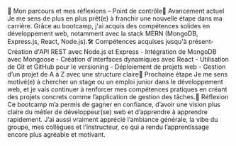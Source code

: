 🧭 Mon parcours et mes réflexions – Point de contrôle🚀 Avancement actuel  Je me sens de plus en plus prêt(e) à franchir une nouvelle étape dans ma carrière. Grâce au bootcamp, j'ai acquis des compétences solides en développement web, notamment avec la stack MERN (MongoDB, Express.js, React, Node.js).🛠️ Compétences acquises jusqu'à présent- Création d'API REST avec Node.js et Express  - Intégration de MongoDB avec Mongoose  - Création d'interfaces dynamiques avec React  - Utilisation de Git et GitHub pour le versioning  - Déploiement de projets web  - Gestion d’un projet de A à Z avec une structure claire🎯 Prochaine étape  Je me sens motivé(e) à chercher un stage ou un emploi junior dans le développement web, et je vais continuer à renforcer mes compétences pratiques en créant des projets concrets comme l’application de gestion des tâches.💬 Réflexion  Ce bootcamp m’a permis de gagner en confiance, d’avoir une vision plus claire du métier de développeur(se) web et d’apprendre à apprendre rapidement.  J’ai aussi vraiment apprécié l’ambiance générale, la vibe du groupe, mes collègues et l’instructeur, ce qui a rendu l’apprentissage encore plus agréable et motivant.
